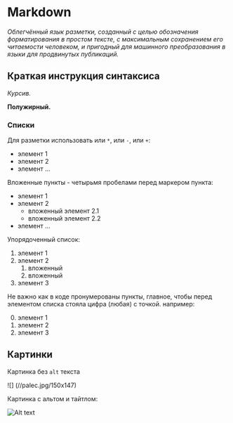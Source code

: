 # Markdown

*Облегчённый язык разметки, созданный с целью обозначения форматирования в простом тексте, с максимальным сохранением его читаемости человеком, и пригодный для машинного преобразования в языки для продвинутых публикаций.*

## Краткая инструкция синтаксиса
*Курсив.*

**Полужирный.**

### Списки

Для разметки использовать или `*`, или `-`, или `+`:

- элемент 1
- элемент 2
- элемент ...

Вложенные пункты - четырьмя пробелами перед маркером пункта:

* элемент 1
* элемент 2
    * вложенный элемент 2.1
    * вложенный элемент 2.2
* элемент ...

Упорядоченный список:

1. элемент 1
2. элемент 2
    1. вложенный
    2. вложенный
3. элемент 3

Не важно как в коде пронумерованы пункты, главное, чтобы перед элементом списка стояла цифра (любая) с точкой. например:

0. элемент 1
0. элемент 2
0. элемент 3

## Картинки

Картинка без `alt` текста

![] (//palec.jpg/150x147)

Картинка с альтом и тайтлом:

![Alt text](//palec.jpg/150x147 "Можно задать title")


